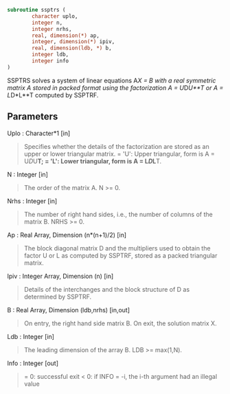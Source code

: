 ```fortran
subroutine ssptrs (
		character uplo,
		integer n,
		integer nrhs,
		real, dimension(*) ap,
		integer, dimension(*) ipiv,
		real, dimension(ldb, *) b,
		integer ldb,
		integer info
)
```

 SSPTRS solves a system of linear equations A*X = B with a real
 symmetric matrix A stored in packed format using the factorization
 A = U*D*U**T or A = L*D*L**T computed by SSPTRF.

## Parameters
Uplo : Character*1 [in]
> Specifies whether the details of the factorization are stored
> as an upper or lower triangular matrix.
> = 'U':  Upper triangular, form is A = U*D*U**T;
> = 'L':  Lower triangular, form is A = L*D*L**T.

N : Integer [in]
> The order of the matrix A.  N >= 0.

Nrhs : Integer [in]
> The number of right hand sides, i.e., the number of columns
> of the matrix B.  NRHS >= 0.

Ap : Real Array, Dimension (n*(n+1)/2) [in]
> The block diagonal matrix D and the multipliers used to
> obtain the factor U or L as computed by SSPTRF, stored as a
> packed triangular matrix.

Ipiv : Integer Array, Dimension (n) [in]
> Details of the interchanges and the block structure of D
> as determined by SSPTRF.

B : Real Array, Dimension (ldb,nrhs) [in,out]
> On entry, the right hand side matrix B.
> On exit, the solution matrix X.

Ldb : Integer [in]
> The leading dimension of the array B.  LDB >= max(1,N).

Info : Integer [out]
> = 0:  successful exit
> < 0: if INFO = -i, the i-th argument had an illegal value

